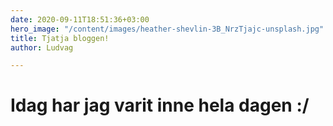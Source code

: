 ```yaml
---
date: 2020-09-11T18:51:36+03:00
hero_image: "/content/images/heather-shevlin-3B_NrzTjajc-unsplash.jpg"
title: Tjatja bloggen!
author: Ludvag

---
```

# Idag har jag varit inne hela dagen :/